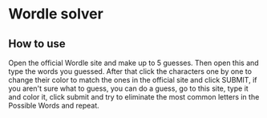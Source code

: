 # Wordle solver
## How to use
Open the official Wordle site and make up to 5 guesses.
Then open this and type the words you guessed.
After that click the characters one by one to change their color to match the ones in the official site and click SUBMIT, if you aren't sure what to guess, you can do a guess, go to this site, type it and color it, click submit and try to eliminate the most common letters in the Possible Words and repeat.
